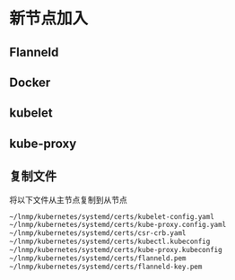 # 新节点加入

## Flanneld

## Docker

## kubelet

## kube-proxy

## 复制文件

将以下文件从主节点复制到从节点

```bash
~/lnmp/kubernetes/systemd/certs/kubelet-config.yaml
~/lnmp/kubernetes/systemd/certs/kube-proxy.config.yaml
~/lnmp/kubernetes/systemd/certs/csr-crb.yaml
~/lnmp/kubernetes/systemd/certs/kubectl.kubeconfig
~/lnmp/kubernetes/systemd/certs/kube-proxy.kubeconfig
~/lnmp/kubernetes/systemd/certs/flanneld.pem
~/lnmp/kubernetes/systemd/certs/flanneld-key.pem
```

